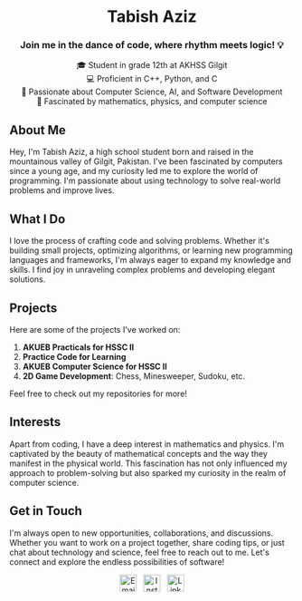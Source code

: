 <h1 align="center">Tabish Aziz</h1>
<h3 align="center">Join me in the dance of code, where rhythm meets logic! 💡</h3>

<p align="center">
  🎓 Student in grade 12th at AKHSS Gilgit <br>
  💻 Proficient in C++, Python, and C <br>
  🚀 Passionate about Computer Science, AI, and Software Development <br>
  🧠 Fascinated by mathematics, physics, and computer science
</p>


## About Me

Hey, I'm Tabish Aziz, a high school student born and raised in the mountainous valley of Gilgit, Pakistan. I've been fascinated by computers since a young age, and my curiosity led me to explore the world of programming. I'm passionate about using technology to solve real-world problems and improve lives.

## What I Do

I love the process of crafting code and solving problems. Whether it's building small projects, optimizing algorithms, or learning new programming languages and frameworks, I'm always eager to expand my knowledge and skills. I find joy in unraveling complex problems and developing elegant solutions.

## Projects

Here are some of the projects I've worked on:

1. **AKUEB Practicals for HSSC II**
2. **Practice Code for Learning**
3. **AKUEB Computer Science for HSSC II**
4. **2D Game Development**: Chess, Minesweeper, Sudoku, etc.

Feel free to check out my repositories for more!

## Interests

Apart from coding, I have a deep interest in mathematics and physics. I'm captivated by the beauty of mathematical concepts and the way they manifest in the physical world. This fascination has not only influenced my approach to problem-solving but also sparked my curiosity in the realm of computer science.

## Get in Touch

I'm always open to new opportunities, collaborations, and discussions. Whether you want to work on a project together, share coding tips, or just chat about technology and science, feel free to reach out to me. Let's connect and explore the endless possibilities of software!

<p align="center">
  <a href="mailto:tabishazizbercha@gmail.com"><img src="https://image.flaticon.com/icons/png/512/281/281769.png" alt="Email" width="30" height="30"></a>
  &nbsp;
  <a href="https://www.instagram.com/tabishbarcha/"><img src="https://image.flaticon.com/icons/png/512/174/174855.png" alt="Instagram" width="30" height="30"></a>
  &nbsp;
  <a href="https://www.linkedin.com/in/tabish-aziz-1552b5205/"><img src="https://image.flaticon.com/icons/png/512/174/174857.png" alt="LinkedIn" width="30" height="30"></a>
</p>
